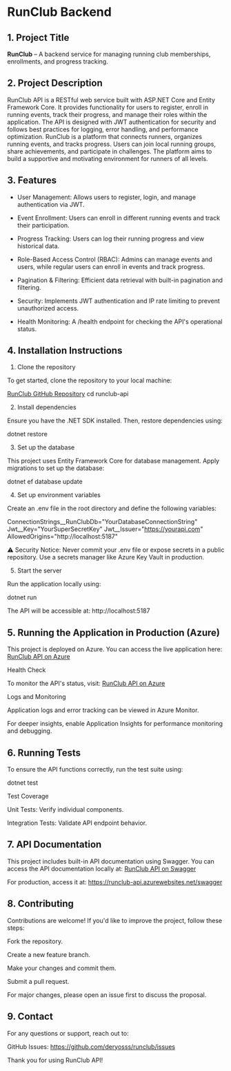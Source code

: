 # RunClub Backend

## 1. Project Title

**RunClub** –  A backend service for managing running club memberships, enrollments, and progress tracking.

## 2. Project Description

RunClub API is a RESTful web service built with ASP.NET Core and Entity Framework Core. It provides functionality for users to register, enroll in running events, track their progress, and manage their roles within the application. The API is designed with JWT authentication for security and follows best practices for logging, error handling, and performance optimization. RunClub is a platform that connects runners, organizes running events, and tracks progress. Users can join local running groups, share achievements, and participate in challenges. The platform aims to build a supportive and motivating environment for runners of all levels.

## 3. Features

- User Management: Allows users to register, login, and manage authentication via JWT.

- Event Enrollment: Users can enroll in different running events and track their participation.

- Progress Tracking: Users can log their running progress and view historical data.

- Role-Based Access Control (RBAC): Admins can manage events and users, while regular users can enroll in events and track progress.

- Pagination & Filtering: Efficient data retrieval with built-in pagination and filtering.

- Security: Implements JWT authentication and IP rate limiting to prevent unauthorized access.

- Health Monitoring: A /health endpoint for checking the API's operational status.

##  4. Installation Instructions

1. Clone the repository

To get started, clone the repository to your local machine:

[RunClub GitHub Repository](https://github.com/deryosssss/RunClub.git)
cd runclub-api

2. Install dependencies

Ensure you have the .NET SDK installed. Then, restore dependencies using:

dotnet restore

3. Set up the database

This project uses Entity Framework Core for database management. Apply migrations to set up the database:

dotnet ef database update

4. Set up environment variables

Create an .env file in the root directory and define the following variables:

ConnectionStrings__RunClubDb="YourDatabaseConnectionString"
Jwt__Key="YourSuperSecretKey"
Jwt__Issuer="https://yourapi.com"
AllowedOrigins="http://localhost:5187"

⚠️ Security Notice: Never commit your .env file or expose secrets in a public repository. Use a secrets manager like Azure Key Vault in production.

5. Start the server

Run the application locally using:

dotnet run

The API will be accessible at:
http://localhost:5187

## 5. Running the Application in Production (Azure)

This project is deployed on Azure. You can access the live application here:
[RunClub API on Azure](https://myrunclub.azurewebsites.net)

Health Check

To monitor the API's status, visit:
[RunClub API on Azure](https://myrunclub.azurewebsites.net/health)

Logs and Monitoring

Application logs and error tracking can be viewed in Azure Monitor.

For deeper insights, enable Application Insights for performance monitoring and debugging.

## 6. Running Tests

To ensure the API functions correctly, run the test suite using:

dotnet test

Test Coverage

Unit Tests: Verify individual components.

Integration Tests: Validate API endpoint behavior.

## 7. API Documentation

This project includes built-in API documentation using Swagger. You can access the API documentation locally at:
[RunClub API on Swagger](http://localhost:5187/swagger)

For production, access it at:
https://runclub-api.azurewebsites.net/swagger


## 8. Contributing

Contributions are welcome! If you'd like to improve the project, follow these steps:

Fork the repository.

Create a new feature branch.

Make your changes and commit them.

Submit a pull request.

For major changes, please open an issue first to discuss the proposal.

## 9. Contact

For any questions or support, reach out to:

GitHub Issues: https://github.com/deryosss/runclub/issues

Thank you for using RunClub API! 